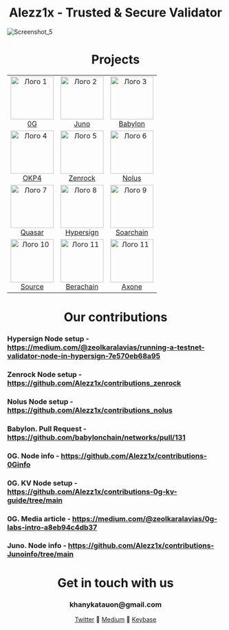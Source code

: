 <div align="center">
<h1> Alezz1x - Trusted & Secure Validator </h1>
</div>

![Screenshot_5](https://github.com/user-attachments/assets/c398a28e-98da-4d64-86fd-909333a15d72)

<h1 align="center">Projects</h1>

<table align="center">
  <tr>
    <td align="center">
      <img src="https://github.com/user-attachments/assets/5a35973d-d77b-487f-be82-37d1d8498b2f" alt="Лого 1" width="100"/><br>
      <a href="https://testnet.0g.explorers.guru/validator/0gvaloper1l9hzt9axkycr4s3p8kk83ex9xcfdcrydmwsx0y">0G</a>
    </td>
    <td align="center">
      <img src="https://github.com/user-attachments/assets/67d12240-f998-4395-afe8-d350f971ac7b" alt="Лого 2" width="100"/><br>
      <a href="https://github.com/Alezz1x/contributions-Junoinfo/tree/main">Juno</a>
    </td>
    <td align="center">
      <img src="https://github.com/user-attachments/assets/7ff8f2e4-ea8b-4c93-a3e5-458bb4079076" alt="Лого 3" width="100"/><br>
      <a href="https://testnet.babylon.explorers.guru/validator/bbnvaloper1mexe8tfutrrns6gm8uyx2n084u3ur7emprsmck">Babylon</a>
    </td>
  </tr>
  <tr>
    <td align="center">
      <img src="https://github.com/user-attachments/assets/ecc1a8e9-0020-402e-b202-233610fab8b0" alt="Лого 4" width="100"/><br>
      <a href="https://github.com/Alezz1x/contributions-OKP4info/tree/main">OKP4</a>
    </td>
    <td align="center">
      <img src="https://avatars.githubusercontent.com/u/160767775?s=200&v=4" alt="Лого 5" width="100"/><br>
      <a href="https://github.com/Alezz1x/contributions_zenrock/tree/main">Zenrock</a>
    </td>
    <td align="center">
      <img src="https://s2.coinmarketcap.com/static/img/coins/200x200/28485.png" alt="Лого 6" width="100"/><br>
      <a href="https://github.com/Alezz1x/contributions_nolus/tree/main">Nolus</a>
    </td>
  </tr>
  <tr>
    <td align="center">
      <img src="https://pbs.twimg.com/profile_images/1680864770361110529/VzWmGcdE_400x400.jpg" alt="Лого 7" width="100"/><br>
      <a href="https://quasar.fi/">Quasar</a>
    </td>
    <td align="center">
      <img src="https://static.chainbroker.io/mediafiles/projects/hypersign/hyper.png" alt="Лого 8" width="100"/><br>
      <a href="https://medium.com/@zeolkaralavias/running-a-testnet-validator-node-in-hypersign-7e570eb68a95">Hypersign</a>
    </td>
    <td align="center">
      <img src="https://pbs.twimg.com/profile_images/1681943775612993536/g2zgtZ53_400x400.jpg" alt="Лого 9" width="100"/><br>
      <a href="https://www.soarchain.com/">Soarchain</a>
    </td>
  </tr>
    <tr>
    <td align="center">
      <img src="https://media.licdn.com/dms/image/v2/D4E0BAQFbTn8iCMt9sA/company-logo_200_200/company-logo_200_200/0/1724196851506/sourcenetwork_logo?e=2147483647&v=beta&t=qm9353ZAF6qfdwleTMeDLOM2546DT5URA6NkF-eu0yA" alt="Лого 10" width="100"/><br>
      <a href="https://medium.com/@zeolkaralavias/source-run-node-051afcca177a">Source</a>
    </td>
          <td align="center">
      <img src="https://cdn.prod.website-files.com/633c67ced5457aa4dec572be/667ac3022260a22071b3cf37_u_b_f51944d0-b527-11ee-be26-a5e0a0cc15ce.png" alt="Лого 11" width="100"/><br>
      <a href="https://github.com/Alezz1x/contributions_Berachain/tree/main">Berachain</a>
    </td>
                <td align="center">
      <img src="https://encrypted-tbn0.gstatic.com/images?q=tbn:ANd9GcROQeLvIm0sfSuQbJzRioUwyzBoDQy7q_fXbQ&s" alt="Лого 11" width="100"/><br>
      <a href="https://github.com/Alezz1x/contributions_axone/tree/main">Axone</a>
    </td>
   </tr>
</table>

<div align="center">
<h1> Our contributions </h1>
</div>

### Hypersign Node setup - https://medium.com/@zeolkaralavias/running-a-testnet-validator-node-in-hypersign-7e570eb68a95

### Zenrock Node setup - https://github.com/Alezz1x/contributions_zenrock

### Nolus Node setup - https://github.com/Alezz1x/contributions_nolus

### Babylon. Pull Request - https://github.com/babylonchain/networks/pull/131

### 0G. Node info - https://github.com/Alezz1x/contributions-0Ginfo

### 0G. KV Node setup - https://github.com/Alezz1x/contributions-0g-kv-guide/tree/main

### 0G. Media article - https://medium.com/@zeolkaralavias/0g-labs-intro-a8eb94c4db37

### Juno. Node info - https://github.com/Alezz1x/contributions-Junoinfo/tree/main

<div align="center">
<h1> Get in touch with us </h1>
  <h3>khanykatauon@gmail.com</h3>
  <a href="https://x.com/Alezzix_solta">Twitter</a> 💠  <a href="https://medium.com/@zeolkaralavias">Medium</a> 💠 <a href="https://keybase.io/alezzix">Keybase</a>
</div>
